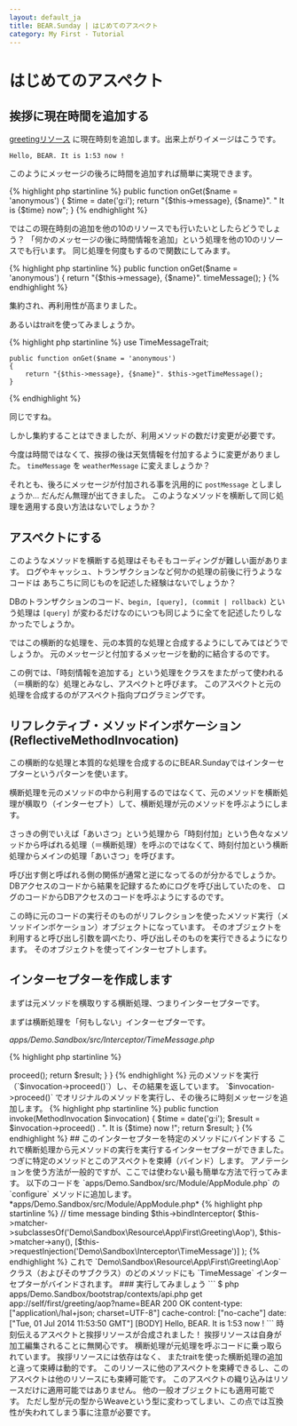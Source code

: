 ```yaml
---
layout: default_ja
title: BEAR.Sunday | はじめてのアスペクト
category: My First - Tutorial
--- 
```


# はじめてのアスペクト

## 挨拶に現在時間を追加する

[greetingリソース](my_first_resource.html) に現在時刻を追加します。出来上がりイメージはこうです。

```
Hello, BEAR. It is 1:53 now !
```

このようにメッセージの後ろに時間を追加すれば簡単に実現できます。

{% highlight php startinline %}
    public function onGet($name = 'anonymous')
    {
        $time = date('g:i');
        return "{$this->message}, {$name}". " It is {$time} now";
    }
{% endhighlight %}

ではこの現在時刻の追加を他の10のリソースでも行いたいとしたらどうでしょう？
「何かのメッセージの後に時間情報を追加」という処理を他の10のリソースでも行います。
同じ処理を何度もするので関数にしてみます。

{% highlight php startinline %}
    public function onGet($name = 'anonymous')
    {
        return "{$this->message}, {$name}". timeMessage();
    }
{% endhighlight %}

集約され、再利用性が高まりました。

あるいはtraitを使ってみましょうか。

{% highlight php startinline %}
    use TimeMessageTrait;

    public function onGet($name = 'anonymous')
    {
        return "{$this->message}, {$name}". $this->getTimeMessage();
    }
{% endhighlight %}

同じですね。

しかし集約することはできましたが、利用メソッドの数だけ変更が必要です。

今度は時間ではなくて、挨拶の後は天気情報を付加するように変更がありました。
`timeMessage` を `weatherMessage` に変えましょうか？

それとも、後ろにメッセージが付加される事を汎用的に `postMessage` としましょうか...
だんだん無理が出てきました。
このようなメソッドを横断して同じ処理を適用する良い方法はないでしょうか？

## アスペクトにする

このようなメソッドを横断する処理はそもそもコーディングが難しい面があります。
ログやキャッシュ、トランザクションなど何かの処理の前後に行うようなコードは
あちこちに同じものを記述した経験はないでしょうか？

DBのトランザクションのコード、`begin, [query], (commit | rollback)` という処理は
`[query]` が変わるだけなのにいつも同じように全てを記述したりしなかったでしょうか。

ではこの横断的な処理を、元の本質的な処理と合成するようにしてみてはどうでしょうか。
元のメッセージと付加するメッセージを動的に結合するのです。

この例では、「時刻情報を追加する」という処理をクラスをまたがって使われる（＝横断的な）処理とみなし、アスペクトと呼びます。
このアスペクトと元の処理を合成するのがアスペクト指向プログラミングです。

## リフレクティブ・メソッドインボケーション(ReflectiveMethodInvocation)

この横断的な処理と本質的な処理を合成するのにBEAR.Sundayではインターセプターというパターンを使います。

横断処理を元のメソッドの中から利用するのではなくて、元のメソッドを横断処理が横取り（インターセプト）して、横断処理が元のメソッドを呼ぶようにします。

さっきの例でいえば「あいさつ」という処理から「時刻付加」という色々なメソッドから呼ばれる処理（＝横断処理）を呼ぶのではなくて、時刻付加という横断処理からメインの処理「あいさつ」を呼びます。

呼び出す側と呼ばれる側の関係が通常と逆になってるのが分かるでしょうか。
DBアクセスのコードから結果を記録するためにログを呼び出していたのを、
ログのコードからDBアクセスのコードを呼ぶようにするのです。

この時に元のコードの実行そのものがリフレクションを使ったメソッド実行（メソッドインボケーション）オブジェクトになっています。
そのオブジェクトを利用すると呼び出し引数を調べたり、呼び出しそのものを実行できるようになります。
そのオブジェクトを使ってインターセプトします。

## インターセプターを作成します

まずは元メソッドを横取りする横断処理、つまりインターセプターです。

まずは横断処理を「何もしない」インターセプターです。

*apps/Demo.Sandbox/src/Interceptor/TimeMessage.php*

{% highlight php startinline %}
<?php
/**
 * Time message
 */
namespace Demo\Sandbox\Interceptor;

use Ray\Aop\MethodInterceptor;
use Ray\Aop\MethodInvocation;

/**
 * +Time message add interceptor
 */
class TimeMessage implements MethodInterceptor
{
    /**
     * {@inheritdoc}
     */
    public function invoke(MethodInvocation $invocation)
    {
        $result = $invocation->proceed();
        return $result;
    }
}
{% endhighlight %}

元のメソッドを実行（`$invocation->proceed()`）し、その結果を返しています。

`$invocation->proceed()` でオリジナルのメソッドを実行し、その後ろに時刻メッセージを追加します。

{% highlight php startinline %}
    public function invoke(MethodInvocation $invocation)
    {
        $time = date('g:i');
        $result = $invocation->proceed() . ". It is {$time} now !";

        return $result;
    }
{% endhighlight %}

## このインターセプターを特定のメソッドにバインドする

これで横断処理から元メソッドの実行を実行するインターセプターができました。
つぎに特定のメソッドとこのアスペクトを束縛（バインド）します。

アノテーションを使う方法が一般的ですが、ここでは使わない最も簡単な方法で行ってみます。

以下のコードを `apps/Demo.Sandbox/src/Module/AppModule.php` の `configure` メソッドに追加します。

*apps/Demo.Sandbox/src/Module/AppModule.php*

{% highlight php startinline %}
    // time message binding
    $this->bindInterceptor(
        $this->matcher->subclassesOf('Demo\Sandbox\Resource\App\First\Greeting\Aop'),
        $this->matcher->any(),
        [$this->requestInjection('Demo\Sandbox\Interceptor\TimeMessage')]
    );
{% endhighlight %}

これで `Demo\Sandbox\Resource\App\First\Greeting\Aop` クラス（およびそのサブクラス）のどのメソッドにも `TimeMessage` インターセプターがバインドされます。

### 実行してみましょう

```
$ php apps/Demo.Sandbox/bootstrap/contexts/api.php get app://self/first/greeting/aop?name=BEAR

200 OK
content-type: ["application\/hal+json; charset=UTF-8"]
cache-control: ["no-cache"]
date: ["Tue, 01 Jul 2014 11:53:50 GMT"]
[BODY]
Hello, BEAR. It is 1:53 now !
```

時刻伝えるアスペクトと挨拶リソースが合成されました！
挨拶リソースは自身が加工編集されることに無関心です。
横断処理が元処理を呼ぶコードに乗っ取られています。

挨拶リソースには依存はなく、
またtraitを使った横断処理の追加と違って束縛は動的です。
このリソースに他のアスペクトを束縛できるし、このアスペクトは他のリソースにも束縛可能です。

このアスペクトの織り込みはリソースだけに適用可能ではありません。
他の一般オブジェクトにも適用可能です。
ただし型が元の型からWeaveという型に変わってしまい、この点では互換性が失われてしまう事に注意が必要です。
